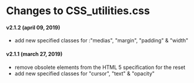 # Changes to CSS_utilities.css

#### v2.1.2 (april 09, 2019)
 - add new specified classes for :"medias", "margin", "padding" & "width"

#### v2.1.1 (march 27, 2019)
 - remove obsolete elements from the HTML 5 specification for the reset
 - add new specified classes for "cursor", "text" & "opacity"
